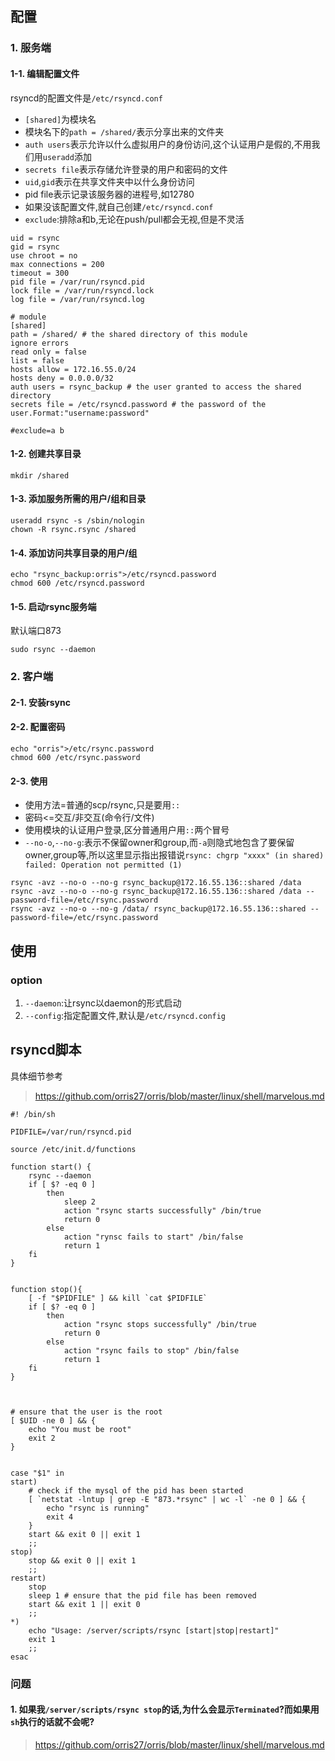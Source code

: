 ## 配置
### 1. 服务端
#### 1-1. 编辑配置文件
rsyncd的配置文件是`/etc/rsyncd.conf`
+ `[shared]`为模块名
+ 模块名下的`path = /shared/`表示分享出来的文件夹
+ `auth users`表示允许以什么虚拟用户的身份访问,这个认证用户是假的,不用我们用`useradd`添加
+ `secrets file`表示存储允许登录的用户和密码的文件
+ `uid`,`gid`表示在共享文件夹中以什么身份访问  
+ pid file表示记录该服务器的进程号,如12780
+ 如果没该配置文件,就自己创建`/etc/rsyncd.conf`
+ `exclude`:排除a和b,无论在push/pull都会无视,但是不灵活
```
uid = rsync
gid = rsync
use chroot = no
max connections = 200
timeout = 300
pid file = /var/run/rsyncd.pid
lock file = /var/run/rsyncd.lock
log file = /var/run/rsyncd.log

# module
[shared]
path = /shared/ # the shared directory of this module
ignore errors
read only = false
list = false
hosts allow = 172.16.55.0/24
hosts deny = 0.0.0.0/32
auth users = rsync_backup # the user granted to access the shared directory
secrets file = /etc/rsyncd.password # the password of the user.Format:"username:password"

#exclude=a b
```

#### 1-2. 创建共享目录
```
mkdir /shared
```

#### 1-3. 添加服务所需的用户/组和目录
```
useradd rsync -s /sbin/nologin
chown -R rsync.rsync /shared
```

#### 1-4. 添加访问共享目录的用户/组
```
echo "rsync_backup:orris">/etc/rsyncd.password
chmod 600 /etc/rsyncd.password
```

#### 1-5. 启动rsync服务端
默认端口873
```
sudo rsync --daemon
```


### 2. 客户端
#### 2-1. 安装rsync
#### 2-2. 配置密码
```
echo "orris">/etc/rsync.password
chmod 600 /etc/rsync.password
```
#### 2-3. 使用
+ 使用方法=普通的scp/rsync,只是要用`::`
+ 密码<=交互/非交互(命令行/文件)
+ 使用模块的认证用户登录,区分普通用户用`::`两个冒号
+ `--no-o`,`--no-g`:表示不保留owner和group,而`-a`则隐式地包含了要保留owner,group等,所以这里显示指出报错说`rsync: chgrp "xxxx" (in shared) failed: Operation not permitted (1)`
```
rsync -avz --no-o --no-g rsync_backup@172.16.55.136::shared /data
rsync -avz --no-o --no-g rsync_backup@172.16.55.136::shared /data --password-file=/etc/rsync.password
rsync -avz --no-o --no-g /data/ rsync_backup@172.16.55.136::shared --password-file=/etc/rsync.password
```


## 使用
### option
1. `--daemon`:让rsync以daemon的形式启动
2. `--config`:指定配置文件,默认是`/etc/rsyncd.config`

## rsyncd脚本
具体细节参考
> https://github.com/orris27/orris/blob/master/linux/shell/marvelous.md
```
#! /bin/sh

PIDFILE=/var/run/rsyncd.pid

source /etc/init.d/functions 

function start() {
	rsync --daemon 
	if [ $? -eq 0 ]
		then 
			sleep 2
			action "rsync starts successfully" /bin/true
			return 0
		else 
			action "rynsc fails to start" /bin/false
			return 1
	fi		
}


function stop(){
	[ -f "$PIDFILE" ] && kill `cat $PIDFILE`
	if [ $? -eq 0 ]
		then 
			action "rsync stops successfully" /bin/true
			return 0
		else 
			action "rsync fails to stop" /bin/false
			return 1
	fi
}



# ensure that the user is the root
[ $UID -ne 0 ] && {
	echo "You must be root"
	exit 2
}


case "$1" in 
start)
	# check if the mysql of the pid has been started 
	[ `netstat -lntup | grep -E "873.*rsync" | wc -l` -ne 0 ] && {
		echo "rsync is running"
		exit 4
	}
	start && exit 0 || exit 1
	;;
stop)
	stop && exit 0 || exit 1
	;;
restart)
	stop 
	sleep 1 # ensure that the pid file has been removed
	start && exit 1 || exit 0
	;;
*)
	echo "Usage: /server/scripts/rsync [start|stop|restart]" 
	exit 1
	;;
esac
```
### 问题
#### 1. 如果我`/server/scripts/rsync stop`的话,为什么会显示`Terminated`?而如果用`sh`执行的话就不会呢?
> https://github.com/orris27/orris/blob/master/linux/shell/marvelous.md

